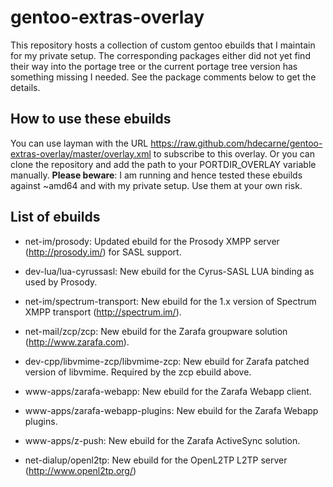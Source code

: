 gentoo-extras-overlay
=====================
This repository hosts a collection of custom gentoo ebuilds that I maintain for my private setup.
The corresponding packages either did not yet find their way into the portage tree or the current portage tree version has something missing I needed. See the package comments below to get the details.

How to use these ebuilds
------------------------
You can use layman with the URL https://raw.github.com/hdecarne/gentoo-extras-overlay/master/overlay.xml to subscribe to this overlay. Or you can clone the repository and add the path to your PORTDIR\_OVERLAY variable manually.
__Please beware__: I am running and hence tested these ebuilds against ~amd64 and with my private setup. Use them at your own risk.

List of ebuilds
---------------

* net-im/prosody: Updated ebuild for the Prosody XMPP server (http://prosody.im/) for SASL support.

* dev-lua/lua-cyrussasl: New ebuild for the Cyrus-SASL LUA binding as used by Prosody.

* net-im/spectrum-transport: New ebuild for the 1.x version of Spectrum XMPP transport (http://spectrum.im/).

* net-mail/zcp/zcp: New ebuild for the Zarafa groupware solution (http://www.zarafa.com).

* dev-cpp/libvmime-zcp/libvmime-zcp: New ebuild for Zarafa patched version of libvmime. Required by the zcp ebuild above.

* www-apps/zarafa-webapp: New ebuild for the Zarafa Webapp client.

* www-apps/zarafa-webapp-plugins: New ebuild for the Zarafa Webapp plugins.

* www-apps/z-push: New ebuild for the Zarafa ActiveSync solution.

* net-dialup/openl2tp: New ebuild for the OpenL2TP L2TP server (http://www.openl2tp.org/)
